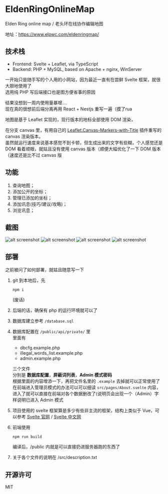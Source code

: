 # EldenRingOnlineMap

Elden Ring online map / 老头环在线协作编辑地图

地址：https://www.elpwc.com/eldenringmap/

## 技术栈

- Frontend: Svelte + Leaflet, via TypeScript
- Backend: PHP + MySQL, based on Apache + nginx, WinServer

一开始只是随手写的个人用的小网站，因为最近一直有在尝鲜 Svelte 框架，就很大胆地使用了  
选用纯 PHP 写后端接口也是图方便省事的原因

结果没想到一周内使用量暴增....  
现在真的很想前后端分离再用 React + Nestjs 重写一遍（摸了rua

地图是基于 Leaflet 实现的，现行版本的地标全部使用 DOM 渲染，

在分支 canvas 里，有用自己的 [Leaflet.Canvas-Markers-with-Title](https://github.com/elpwc/Leaflet.Canvas-Markers-with-Title) 插件重写的 canvas 渲染版本。  
虽然就运行速度来说基本感觉不到卡顿，但生成出来的文字有些糊，个人感觉还是 DOM 看着顺眼，就姑且没有使用 canvas 版本（顺便大幅优化了一下 DOM 版本（速度还是比不过 canvas 版

## 功能

1. 查询地图；
2. 添加公开的坐标；
3. 管理已添加的坐标；
4. 添加讯息(技巧/建议/攻略)；
5. 浏览讯息；

## 截图

![alt screenshot](./images/ss1.png)
![alt screenshot](./images/ss2.png)
![alt screenshot](./images/ss3.png)
![alt screenshot](./images/ss4.png)

## 部署

之前被问了如何部署，就姑且随意写一下

1. git 到本地后，先

   ```
   npm i
   ```

   (废话)

2. 后端的话，确保有 php 的运行环境就可以了
3. 数据库建立参考 `/database.sql`
4. 数据库配置在 `/public/api/private/` 里  
   里面有  
   
   - dbcfg.example.php  
   - illegal_words_list.example.php  
   - admin.example.php  
  
   三个文件  
   分别是 **数据库配置**，**屏蔽词列表**，**Admin 模式密码**  
   根据里面的内容增添一下，再把文件名里的 `.example` 去掉就可以正常使用了  
   在前端进入管理员模式的办法可以可以细读 `src/pages/About.svelte` 内容，进入了就可以直接在前端对各个数据删改了(说明页会出现一个（Admin）字样说明已进入 Admin 模式  
5. 项目使用的 svelte 框架算是多少有些非主流的框架，结构上类似于 Vue，可以参考 [Svelte 官网](https://svelte.dev/) / [Svelte 中文网](https://www.sveltejs.cn/)
6. 前端使用
   ```
   npm run build
   ```  
   编译后，/public 内就是可以直接扔进服务器跑的东西了  
7. 关于各个文件的说明在 /src/description.txt

## 开源许可

MIT

